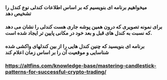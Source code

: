### میخواهیم برنامه ای بنویسیم که بر اساس اطلاعات کندلی نوع کندل را تشخیص دهد
### برای نمونه تصویری که درون همین پوشه جاری هست کندلی را نشان می دهد که نسبت به کندل های قبل و بعد خود در مکانی پایین تر ایجاد شده است.
### برنامه ای بنویسید که چنین کندل هایی را از بین کندلهای واکشی شده شناسایی و موقعیت آن را بر اساس زمان اعلام کند


### https://altfins.com/knowledge-base/mastering-candlestick-patterns-for-successful-crypto-trading/